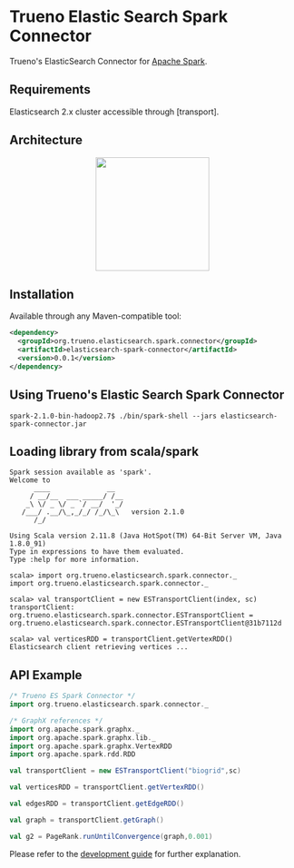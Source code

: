 # Trueno Elastic Search Spark Connector

Trueno's ElasticSearch Connector for [Apache Spark](#apache-spark).

## Requirements
Elasticsearch 2.x cluster accessible through [transport].

## Architecture

<p align="center">
  <img height="200" src="https://raw.githubusercontent.com/TruenoDB/trueno-elasticsearch-spark-connector/master/assets/images/trueno-elasticsearch-spark-connector.png">
</p>

## Installation

Available through any Maven-compatible tool:

```xml
<dependency>
  <groupId>org.trueno.elasticsearch.spark.connector</groupId>
  <artifactId>elasticsearch-spark-connector</artifactId>
  <version>0.0.1</version>
</dependency>
```

## Using Trueno's Elastic Search Spark Connector

```
spark-2.1.0-bin-hadoop2.7$ ./bin/spark-shell --jars elasticsearch-spark-connector.jar 
```

## Loading library from scala/spark

```
Spark session available as 'spark'.
Welcome to
      ____              __
     / __/__  ___ _____/ /__
    _\ \/ _ \/ _ `/ __/  '_/
   /___/ .__/\_,_/_/ /_/\_\   version 2.1.0
      /_/
         
Using Scala version 2.11.8 (Java HotSpot(TM) 64-Bit Server VM, Java 1.8.0_91)
Type in expressions to have them evaluated.
Type :help for more information.

scala> import org.trueno.elasticsearch.spark.connector._
import org.trueno.elasticsearch.spark.connector._

scala> val transportClient = new ESTransportClient(index, sc)
transportClient: org.trueno.elasticsearch.spark.connector.ESTransportClient = org.trueno.elasticsearch.spark.connector.ESTransportClient@31b7112d

scala> val verticesRDD = transportClient.getVertexRDD()
Elasticsearch client retrieving vertices ... 
```

## API Example

```scala
/* Trueno ES Spark Connector */
import org.trueno.elasticsearch.spark.connector._

/* GraphX references */
import org.apache.spark.graphx._
import org.apache.spark.graphx.lib._
import org.apache.spark.graphx.VertexRDD
import org.apache.spark.rdd.RDD

val transportClient = new ESTransportClient("biogrid",sc)

val verticesRDD = transportClient.getVertexRDD()

val edgesRDD = transportClient.getEdgeRDD()

val graph = transportClient.getGraph()

val g2 = PageRank.runUntilConvergence(graph,0.001)

```

Please refer to the [development guide](./development-guide.md) for further explanation.